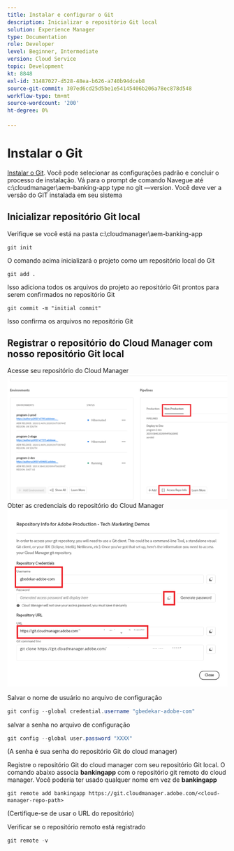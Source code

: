 ```yaml
---
title: Instalar e configurar o Git
description: Inicializar o repositório Git local
solution: Experience Manager
type: Documentation
role: Developer
level: Beginner, Intermediate
version: Cloud Service
topic: Development
kt: 8848
exl-id: 31487027-d528-48ea-b626-a740b94dceb8
source-git-commit: 307ed6cd25d5be1e54145406b206a78ec878d548
workflow-type: tm+mt
source-wordcount: '200'
ht-degree: 0%

---
```


# Instalar o Git


[Instalar o Git](https://git-scm.com/downloads). Você pode selecionar as configurações padrão e concluir o processo de instalação.
Vá para o prompt de comando Navegue até c:\cloudmanager\aem-banking-app type no git —version. Você deve ver a versão do GIT instalada em seu sistema

## Inicializar repositório Git local

Verifique se você está na pasta c:\cloudmanager\aem-banking-app

```
git init
```

O comando acima inicializará o projeto como um repositório local do Git

```
git add .
```

Isso adiciona todos os arquivos do projeto ao repositório Git prontos para serem confirmados no repositório Git

```
git commit -m "initial commit"
```

Isso confirma os arquivos no repositório Git



## Registrar o repositório do Cloud Manager com nosso repositório Git local

Acesse seu repositório do Cloud Manager
![acessar as informações do representante](assets/cloud-manager-repo.png)
Obter as credenciais do repositório do Cloud Manager
![get-credentials](assets/cloud-manager-repo1.png)

Salvar o nome de usuário no arquivo de configuração

```java
git config --global credential.username "gbedekar-adobe-com"
```

salvar a senha no arquivo de configuração

```java
git config --global user.password "XXXX"
```

(A senha é sua senha do repositório Git do cloud manager)

Registre o repositório Git do cloud manager com seu repositório Git local. O comando abaixo associa **bankingapp** com o repositório git remoto do cloud manager. Você poderia ter usado qualquer nome em vez de **bankingapp**


```shell
git remote add bankingapp https://git.cloudmanager.adobe.com/<cloud-manager-repo-path>
```

(Certifique-se de usar o URL do repositório)

Verificar se o repositório remoto está registrado

```java
git remote -v
```
